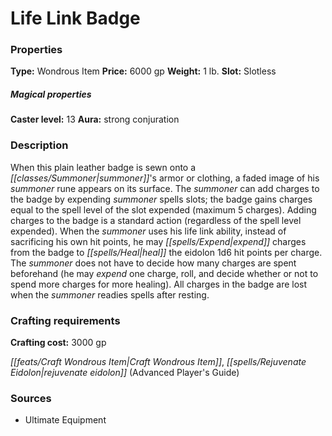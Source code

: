 ﻿---
Title: "Life Link Badge"
Type: "Wondrous Item"
Price: "6000 gp"
Weight: "1 lb."
Slot: "Slotless"
Caster level: "13"
Aura: "strong conjuration"
Description: |
  "When this plain leather badge is sewn onto a summoner's armor or clothing, a faded image of his summoner rune appears on its surface. The summoner can add charges to the badge by expending summoner spells slots; the badge gains charges equal to the spell level of the slot expended (maximum 5 charges). Adding charges to the badge is a standard action (regardless of the spell level expended). When the summoner uses his life link ability, instead of sacrificing his own hit points, he may expend charges from the badge to heal the eidolon 1d6 hit points per charge. The summoner does not have to decide how many charges are spent beforehand (he may expend one charge, roll, and decide whether or not to spend more charges for more healing). All charges in the badge are lost when the summoner readies spells after resting."
Crafting cost: "3000 gp"
Sources: "['Ultimate Equipment']"
---

# Life Link Badge

### Properties

**Type:** Wondrous Item **Price:** 6000 gp **Weight:** 1 lb. **Slot:** Slotless

##### Magical properties

**Caster level:** 13 **Aura:** strong conjuration

### Description

When this plain leather badge is sewn onto a _[[classes/Summoner|summoner]]_'s armor or clothing, a faded image of his _summoner_ rune appears on its surface. The _summoner_ can add charges to the badge by expending _summoner_ spells slots; the badge gains charges equal to the spell level of the slot expended (maximum 5 charges). Adding charges to the badge is a standard action (regardless of the spell level expended). When the _summoner_ uses his life link ability, instead of sacrificing his own hit points, he may _[[spells/Expend|expend]]_ charges from the badge to _[[spells/Heal|heal]]_ the eidolon 1d6 hit points per charge. The _summoner_ does not have to decide how many charges are spent beforehand (he may _expend_ one charge, roll, and decide whether or not to spend more charges for more healing). All charges in the badge are lost when the _summoner_ readies spells after resting.

### Crafting requirements

**Crafting cost:** 3000 gp

_[[feats/Craft Wondrous Item|Craft Wondrous Item]]_, _[[spells/Rejuvenate Eidolon|rejuvenate eidolon]]_ (Advanced Player's Guide)

### Sources

* Ultimate Equipment